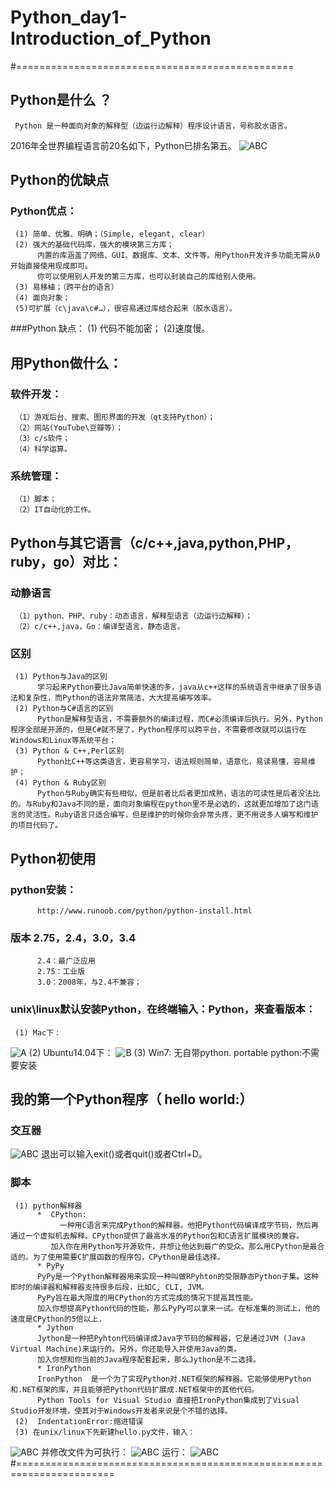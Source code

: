 # Python_day1-Introduction_of_Python
#================================================
##  Python是什么 ？
     Python 是一种面向对象的解释型（边运行边解释）程序设计语言，号称胶水语言。
2016年全世界编程语言前20名如下，Python已排名第五。
![ABC](https://github.com/superAzalea/Python_day1-Introduction_of_Python/blob/master/images/1)
## Python的优缺点
### Python优点：
     (1) 简单、优雅、明确；（Simple, elegant, clear）
     (2) 强大的基础代码库，强大的模块第三方库；
          内置的库涵盖了网络、GUI、数据库、文本、文件等。用Python开发许多功能无需从0开始直接使用现成即可。
          你可以使用别人开发的第三方库，也可以封装自己的库给别人使用。
     (3) 易移植；（跨平台的语言）
     (4) 面向对象；
     (5)可扩展（c\java\c#…），很容易通过库结合起来（胶水语言）。
###Python 缺点：
     (1) 代码不能加密；
     (2)速度慢。
## 用Python做什么：
### 软件开发：
     （1）游戏后台、搜索、图形界面的开发（qt支持Python）；
     （2）网站(YouTube\豆瓣等）；
     （3）c/s软件；
     （4）科学运算。
### 系统管理：
     （1）脚本；
     （2）IT自动化的工作。
## Python与其它语言（c/c++,java,python,PHP，ruby，go）对比：
### 动静语言
     （1）python、PHP、ruby：动态语言，解释型语言（边运行边解释）；
     （2）c/c++,java，Go：编译型语言，静态语言。
### 区别
     (1) Python与Java的区别
          学习起来Python要比Java简单快速的多，java从c++这样的系统语言中继承了很多语法和复杂性，而Python的语法非常简洁，大大提高编写效率。
     (2) Python与C#语言的区别
          Python是解释型语言，不需要额外的编译过程，而C#必须编译后执行。另外，Python程序全部是开源的，但是C#就不是了，Python程序可以跨平台，不需要修改就可以运行在Windows和Linux等系统平台；
     (3) Python & C++,Perl区别
          Python比C++等这类语言，更容易学习，语法规则简单，语意化，易读易懂，容易维护；
     (4) Python & Ruby区别
          Python与Ruby确实有些相似，但是前者比后者更加成熟，语法的可读性是后者没法比的。与Ruby和Java不同的是，面向对象编程在python里不是必选的，这就更加增加了这门语言的灵活性。Ruby语言只适合编写，但是维护的时候你会非常头疼，更不用说多人编写和维护的项目代码了。
## Python初使用
### python安装：
          http://www.runoob.com/python/python-install.html
### 版本   2.75，2.4，3.0，3.4
          2.4：最广泛应用
          2.75：工业版
          3.0：2008年，与2.4不兼容；
### unix\linux默认安装Python，在终端输入：Python，来查看版本：
     (1) Mac下：
![A](https://github.com/superAzalea/Python_day1-Introduction_of_Python/blob/master/images/2)
     (2) Ubuntu14.04下：
![B](https://github.com/superAzalea/Python_day1-Introduction_of_Python/blob/master/images/3)
     (3) Win7:
          无自带python.
     portable python:不需要安装
## 我的第一个Python程序（ hello world:）
### 交互器
![ABC](https://github.com/superAzalea/Python_day1-Introduction_of_Python/blob/master/images/4)
         退出可以输入exit()或者quit()或者Ctrl+D。
### 脚本
     (1) python解释器
          *  CPython:
               一种用C语言来完成Python的解释器。他把Python代码编译成字节码，然后再通过一个虚拟机去解释。CPython提供了最高水准的Python包和C语言扩展模块的兼容。
             加入你在用Python写开源软件，并想让他达到最广的受众。那么用CPython是最合适的。为了使用需要C扩展函数的程序包，CPython是最佳选择。
          * PyPy
          PyPy是一个Python解释器用来实现一种叫做RPyhton的受限静态Python子集。这种即时的编译器和解释器支持很多后段，比如C, CLI, JVM。
          PyPy旨在最大限度的用CPython的方式完成的情况下提高其性能。
          加入你想提高Python代码的性能，那么PyPy可以拿来一试。在标准集的测试上，他的速度是CPython的5倍以上.
          * Jython
          Jython是一种把Pyhton代码编译成Java字节码的解释器，它是通过JVM (Java Virtual Machine)来运行的。另外，你还能导入并使用Java的类。
          加入你想和你当前的Java程序配套起来，那么Jython是不二选择。
          * IronPython
          IronPython  是一个为了实现Python对.NET框架的解释器。它能够使用Python和.NET框架的库，并且能够把Python代码扩展成.NET框架中的其他代码。
          Python Tools for Visual Studio 直接把IronPython集成到了Visual Studio开发环境，使其对于Windows开发者来说是个不错的选择。
     (2)  IndentationError:缩进错误
     (3) 在unix/linux下先新建hello.py文件，输入：
![ABC](https://github.com/superAzalea/Python_day1-Introduction_of_Python/blob/master/images/5)
          并修改文件为可执行：
![ABC](https://github.com/superAzalea/Python_day1-Introduction_of_Python/blob/master/images/6)
          运行：
![ABC](https://github.com/superAzalea/Python_day1-Introduction_of_Python/blob/master/images/7)
#=======================================================================

